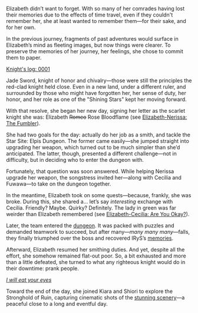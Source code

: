 Elizabeth didn’t want to forget. With so many of her comrades having lost their memories due to the effects of time travel, even if they couldn't remember her, she at least wanted to remember them—for their sake, and for her own.

In the previous journey, fragments of past adventures would surface in Elizabeth’s mind as fleeting images, but now things were clearer. To preserve the memories of her journey, her feelings, she chose to commit them to paper.

[Knight's log: 0001](#embed:https://www.youtube.com/live/wnQuawM-3Jc?si=F8vVFLc7Z6fvVmx5&t=141)

Jade Sword, knight of honor and chivalry—those were still the principles the red-clad knight held close. Even in a new land, under a different ruler, and surrounded by those who might have forgotten her, her sense of duty, her honor, and her role as one of the "Shining Stars" kept her moving forward.

With that resolve, she began her new day, signing her letter as the scarlet knight she was: Elizabeth ~~Romeo~~ Rose Bloodflame (see [Elizabeth-Nerissa: The Fumbler](#edge:liz-nerissa)).

She had two goals for the day: actually do her job as a smith, and tackle the Star Site: Elpis Dungeon. The former came easily—she jumped straight into upgrading her weapon, which turned out to be much simpler than she’d anticipated. The latter, though, presented a different challenge—not in difficulty, but in deciding who to enter the dungeon with.

Fortunately, that question was soon answered. While helping Nerissa upgrade her weapon, the songstress invited her—along with Cecilia and Fuwawa—to take on the dungeon together.

In the meantime, Elizabeth took on some quests—because, frankly, she was broke. During this, she shared a... let’s say *interesting* exchange with Cecilia. Friendly? Maybe. Quirky? Definitely. The lady in green was far weirder than Elizabeth remembered (see [Elizabeth-Cecilia: Are You Okay?](#edge:cecilia-liz)).

Later, the team entered the [dungeon](https://www.youtube.com/live/wnQuawM-3Jc?si=RswqYsQvMw0bMKm5&t=4650). It was packed with puzzles and demanded teamwork to succeed, but after many—*many many many*—falls, they finally triumphed over the boss and recovered IRyS’s [memories](https://www.youtube.com/live/wnQuawM-3Jc?si=zwOuOP18N9MN1rsA&t=7953).

Afterward, Elizabeth resumed her smithing duties. And yet, despite all the effort, she somehow remained flat-out poor. So, a bit exhausted and more than a little defeated, she turned to what any righteous knight would do in their downtime: prank people.

[*I will eat your eyes*](#embed:https://www.youtube.com/live/wnQuawM-3Jc?si=uwFsQZoNgN5PsqYa&t=9848)

Toward the end of the day, she joined Kiara and Shiori to explore the Stronghold of Ruin, capturing cinematic shots of the [stunning scenery](https://www.youtube.com/live/wnQuawM-3Jc?si=P3mmCuJ4ecTixSHu&t=13604)—a peaceful close to a long and eventful day.